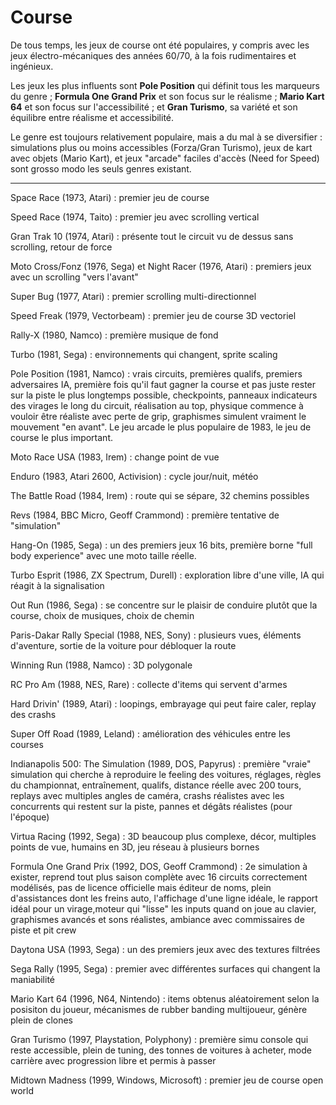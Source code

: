 # Course

De tous temps, les jeux de course ont été populaires, y compris avec les jeux électro-mécaniques des années 60/70, à la fois rudimentaires et ingénieux.

Les jeux les plus influents sont **Pole Position** qui définit tous les marqueurs du genre ; **Formula One Grand Prix** et son focus sur le réalisme ; **Mario Kart 64** et son focus sur l'accessibilité ; et **Gran Turismo**, sa variété et son équilibre entre réalisme et accessibilité.

Le genre est toujours relativement populaire, mais a du mal à se diversifier : simulations plus ou moins accessibles (Forza/Gran Turismo), jeux de kart avec objets (Mario Kart), et jeux "arcade" faciles d'accès (Need for Speed) sont grosso modo les seuls genres existant.

---

Space Race (1973, Atari) : premier jeu de course

Speed Race (1974, Taito) : premier jeu avec scrolling vertical

Gran Trak 10 (1974, Atari) : présente tout le circuit vu de dessus sans scrolling, retour de force

Moto Cross/Fonz (1976, Sega) et Night Racer (1976, Atari) : premiers jeux avec un scrolling "vers l'avant"

Super Bug (1977, Atari) : premier scrolling multi-directionnel

Speed Freak (1979, Vectorbeam) : premier jeu de course 3D vectoriel

Rally-X (1980, Namco) : première musique de fond

Turbo (1981, Sega) : environnements qui changent, sprite scaling

Pole Position (1981, Namco) : vrais circuits, premières qualifs, premiers adversaires IA, première fois qu'il faut gagner la course et pas juste rester sur la piste le plus longtemps possible, checkpoints, panneaux indicateurs des virages le long du circuit, réalisation au top, physique commence à vouloir être réaliste avec perte de grip, graphismes simulent vraiment le mouvement "en avant". Le jeu arcade le plus populaire de 1983, le jeu de course le plus important.

Moto Race USA (1983, Irem) : change point de vue

Enduro (1983, Atari 2600, Activision) : cycle jour/nuit, météo

The Battle Road (1984, Irem) : route qui se sépare, 32 chemins possibles

Revs (1984, BBC Micro, Geoff Crammond) : première tentative de "simulation"

Hang-On (1985, Sega) : un des premiers jeux 16 bits, première borne "full body experience" avec une moto taille réelle.

Turbo Esprit (1986, ZX Spectrum, Durell) : exploration libre d'une ville, IA qui réagit à la signalisation

Out Run (1986, Sega) : se concentre sur le plaisir de conduire plutôt que la course, choix de musiques, choix de chemin

Paris-Dakar Rally Special (1988, NES, Sony) : plusieurs vues, éléments d'aventure, sortie de la voiture pour débloquer la route

Winning Run (1988, Namco) : 3D polygonale

RC Pro Am (1988, NES, Rare) : collecte d'items qui servent d'armes

Hard Drivin' (1989, Atari) : loopings, embrayage qui peut faire caler, replay des crashs

Super Off Road (1989, Leland) : amélioration des véhicules entre les courses

Indianapolis 500: The Simulation (1989, DOS, Papyrus) : première "vraie" simulation qui cherche à reproduire le feeling des voitures, réglages, règles du championnat, entraînement, qualifs, distance réelle avec 200 tours, replays avec multiples angles de caméra, crashs réalistes avec les concurrents qui restent sur la piste, pannes et dégâts réalistes (pour l'époque)

Virtua Racing (1992, Sega) : 3D beaucoup plus complexe, décor, multiples points de vue, humains en 3D, jeu réseau à plusieurs bornes

Formula One Grand Prix (1992, DOS, Geoff Crammond) : 2e simulation à exister, reprend tout plus saison complète avec 16 circuits correctement modélisés, pas de licence officielle mais éditeur de noms, plein d'assistances dont les freins auto, l'affichage d'une ligne idéale, le rapport idéal pour un virage,moteur qui "lisse" les inputs quand on joue au clavier, graphismes avancés et sons réalistes, ambiance avec commissaires de piste et pit crew

Daytona USA (1993, Sega) : un des premiers jeux avec des textures filtrées

Sega Rally (1995, Sega) : premier avec différentes surfaces qui changent la maniabilité

Mario Kart 64 (1996, N64, Nintendo) : items obtenus aléatoirement selon la posisiton du joueur, mécanismes de rubber banding multijoueur, génère plein de clones

Gran Turismo (1997, Playstation, Polyphony) : première simu console qui reste accessible, plein de tuning, des tonnes de voitures à acheter, mode carrière avec progression libre et permis à passer

Midtown Madness (1999, Windows, Microsoft) : premier jeu de course open world
